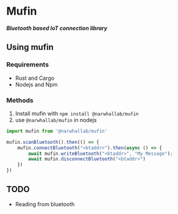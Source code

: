 # Mufin
***Bluetooth based IoT connection library***

## Using mufin
### Requirements
- Rust and Cargo
- Nodejs and Npm

### Methods
1. Install mufin with `npm install @narwhallab/mufin`
2. use `@narwhallab/mufin` in nodejs
```ts
import mufin from '@narwhallab/mufin'

mufin.scanBluetooth().then(() => {
    mufin.connectBluetooth("<btaddr>").then(async () => {
        await mufin.writeBluetooth("<btaddr>", "My Message");
        await mufin.disconnectBluetooth("<btaddr>")
    })
})
```

## TODO
- Reading from bluetooth